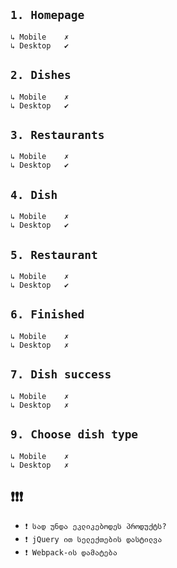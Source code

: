 `1. Homepage`
----------------------------------------
    ↳ Mobile    ✗
    ↳ Desktop   ✔

`2. Dishes`
----------------------------------------
    ↳ Mobile    ✗
    ↳ Desktop   ✔

`3. Restaurants`
----------------------------------------
    ↳ Mobile    ✗
    ↳ Desktop   ✔

`4. Dish`
----------------------------------------
    ↳ Mobile    ✗
    ↳ Desktop   ✔

`5. Restaurant`
----------------------------------------
    ↳ Mobile    ✗
    ↳ Desktop   ✔

`6. Finished`
----------------------------------------
    ↳ Mobile    ✗
    ↳ Desktop   ✗

`7. Dish success`
----------------------------------------
    ↳ Mobile    ✗
    ↳ Desktop   ✗

`9. Choose dish type`
----------------------------------------
    ↳ Mobile    ✗
    ↳ Desktop   ✗

❗❗❗
----------------------------------------
- `❗ სად უნდა ეკლიკებოდეს პროდუქტს? `
- `❗ jQuery ით სელექთების დასტილვა`
- `❗ Webpack-ის დამატება`